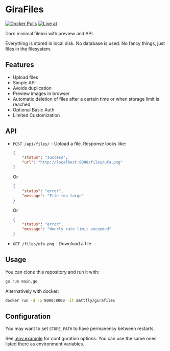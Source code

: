 # GiraFiles
[![Docker Pulls](https://img.shields.io/docker/pulls/mattfly/girafiles.svg)](https://hub.docker.com/repository/docker/mattfly/girafiles/general)
[![Live at](https://img.shields.io/badge/Demo%20at-filebin.cloud.mattf.one-007ACC)](https://filebin.cloud.mattf.one/)

Darn minimal filebin with preview and API.

Everything is stored in local disk. No database is used. No fancy things, just files in the filesystem.

## Features
- Upload files
- Simple API
- Avoids duplication
- Preview images in browser
- Automatic deletion of files after a certain time or when storage limit is reached
- Optional Basic Auth
- Limited Customization

## API
- `POST /api/files/` - Upload a file. Response looks like:
    ```json
    {
        "status": "success",
        "url": "http://localhost:8000/files/ufa.png"
    }
    ```
    Or
    ```json
    {
        "status": "error",
        "message": "File too large"
    }
    ```
    Or
    ```json
    {
        "status": "error",
        "message": "Hourly rate limit exceeded"
    }
    ```
- `GET /files/ufa.png` - Download a file

## Usage
You can clone this repository and run it with:
```bash
go run main.go
```

Alternatively with docker:
```bash
docker run -d -p 8000:8000 -it mattfly/girafiles
```

## Configuration
You may want to set `STORE_PATH` to have permanency between restarts.

See [.env.example](.env.example) for configuration options. You can use the same ones listed there
as environment variables.

